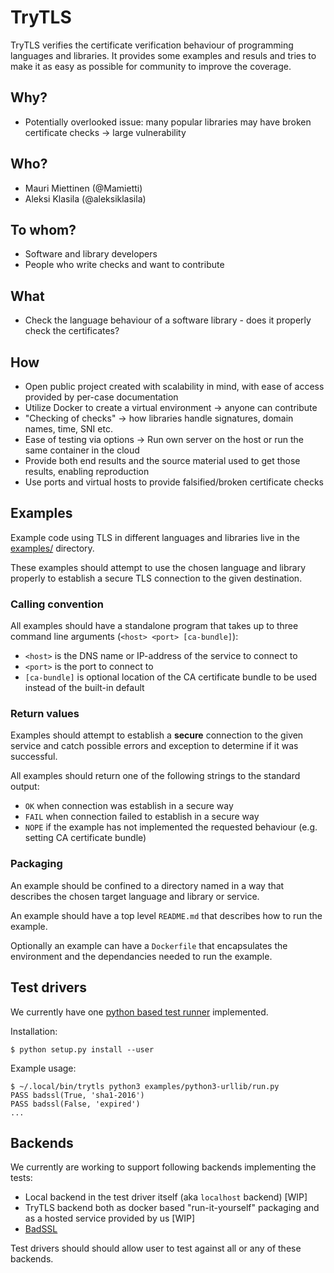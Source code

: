# TryTLS

TryTLS verifies the certificate verification behaviour of programming languages and libraries. It provides some examples and resuls and tries to make it as easy as possible for community to improve the coverage.

## Why?

* Potentially overlooked issue: many popular libraries may have broken certificate checks -> large vulnerability

## Who?

* Mauri Miettinen (@Mamietti)
* Aleksi Klasila (@aleksiklasila)

## To whom?

* Software and library developers
* People who write checks and want to contribute

## What

* Check the language behaviour of a software library - does it properly check the certificates?

## How

* Open public project created with scalability in mind, with ease of access provided by per-case documentation
* Utilize Docker to create a virtual environment -> anyone can contribute
* "Checking of checks" -> how libraries handle signatures, domain names, time, SNI etc.
* Ease of testing via options -> Run own server on the host or run the same container in the cloud
* Provide both end results and the source material used to get those results, enabling reproduction
* Use ports and virtual hosts to provide falsified/broken certificate checks

## Examples

Example code using TLS in different languages and libraries live in
the [examples/](examples/) directory.

These examples should attempt to use the chosen language and library
properly to establish a secure TLS connection to the given destination.

### Calling convention

All examples should have a standalone program that takes up to three command
line arguments (`<host> <port> [ca-bundle]`):

 * `<host>` is the DNS name or IP-address of the service to connect to
 * `<port>` is the port to connect to
 * `[ca-bundle]` is optional location of the CA certificate bundle to be used
 instead of the built-in default

### Return values

Examples should attempt to establish a **secure** connection to the given
service and catch possible errors and exception to determine if it was successful.

All examples should return one of the following strings to the standard output:

 * `OK` when connection was establish in a secure way
 * `FAIL` when connection failed to establish in a secure way
 * `NOPE` if the example has not implemented the requested behaviour (e.g. setting
   CA certificate bundle)

### Packaging

An example should be confined to a directory named in a way that describes the
chosen target language and library or service.

An example should have a top level `README.md` that describes how to run the example.

Optionally an example can have a `Dockerfile` that encapsulates the environment
and the dependancies needed to run the example.

## Test drivers

We currently have one [python based test runner](showrunner/) implemented.

Installation:

```console
$ python setup.py install --user
```

Example usage:

```console
$ ~/.local/bin/trytls python3 examples/python3-urllib/run.py
PASS badssl(True, 'sha1-2016')
PASS badssl(False, 'expired')
...
```

## Backends

We currently are working to support following backends implementing the tests:

 * Local backend in the test driver itself (aka `localhost` backend) [WIP]
 * TryTLS backend both as docker based "run-it-yourself" packaging and as a
 hosted service provided by us [WIP]
 * [BadSSL](https://badssl.com)

Test drivers should should allow user to test against all or any of these backends.
